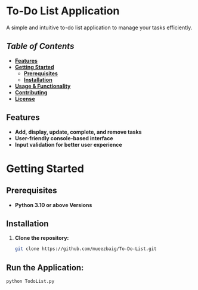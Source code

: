 # **To-Do List Application**
A simple and intuitive to-do list application to manage your tasks efficiently.

## _Table of Contents_

- [**Features**](#features)
- [**Getting Started**](#getting-started)
  - [**Prerequisites**](#prerequisites)
  - [**Installation**](#installation)
- [**Usage & Functionality**](#usage--functionality)
- [**Contributing**](#contributing)
- [**License**](#license)

## **Features**

- **Add, display, update, complete, and remove tasks**
- **User-friendly console-based interface**
- **Input validation for better user experience**

# **Getting Started**

## **Prerequisites**

- **Python 3.10 or above Versions**

## **Installation**

1. **Clone the repository:**

   ```bash
   git clone https://github.com/mueezbaig/To-Do-List.git

## Run the Application:

```bash
python TodoList.py


